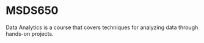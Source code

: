 # MSDS650
Data Analytics is a course that covers techniques for analyzing data through hands-on projects.
